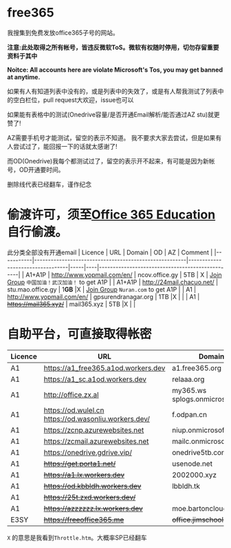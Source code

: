 # free365

我搜集到免费发放office365子号的网站。

**注意:此处取得之所有帐号，皆违反微软ToS。微软有权随时停用，切勿存留重要资料于其中**

**Noitce: All accounts here are violate Microsoft's Tos, you may get banned at anytime.**

如果有人有知道列表中没有的，或是列表中的失效了，或是有人帮我测试了列表中的空白栏位，pull request大欢迎，issue也可以

如果能有表格中的测试(Onedrive容量/是否开通Email解析/能否通过AZ stu)就更赞了!

AZ需要手机号才能测试，留空的表示不知道。
我不要求大家去尝试，但是如果有人尝试过了，能回报一下的话就太感谢了!

而OD(Onedrive)我每个都测试过了，留空的表示开不起来，有可能是因为新帐号，OD开通要时间。

删除线代表已经翻车，谨作纪念

偷渡许可，须至[Office 365 Education](https://products.office.com/en-us/student?tab=students)自行偷渡。
===
此分类全部没有开通email
| Licence   | URL                                                   | Domain                           | OD  | AZ | Comment                                         |
|-----------|-------------------------------------------------------|----------------------------------|-----|----|-------------------------------------------------|
| A1+A1P    | http://www.yopmail.com/en/                            | ncov.office.gy                   | 5TB | X  | [Join Group](https://account.activedirectory.windowsazure.com/r/#/joinGroups) ```中国加油！武汉加油！``` to get A1P  |
| A1+A1P    | http://24mail.chacuo.net/                             | stu.mao.office.gy                | 1**GB** |X   | [Join Group](https://account.activedirectory.windowsazure.com/r/#/joinGroups) ```Nuran.com``` to get A1P           |
| A1        | http://www.yopmail.com/en/                            | gpsurendranagar.org              | 1TB |X   |                                                 |
| A1        | ~~https://mail365.xyz/~~                              | mail365.xyz                      | 5TB |X   |                                                 |


自助平台，可直接取得帐密
===

| Licence           | URL                                                   | Domain                           | OD  | Mail | AZ | Comment                           |
|-------------------|-------------------------------------------------------|----------------------------------|-----|------|----|-----------------------------------|
| A1                | https://a1_free365.a1od.workers.dev                   | a1.free365.org                   | 5TB | X    |    |                                   |
| A1                | https://a1_sc.a1od.workers.dev                        | relaaa.org                       | X   | X    |    |                                   |
| A1                | http://office.zx.al                                   | my365.ws  splogs.onmicrosoft.com | X   | O    |    |                                   |
| A1                | https://od.wulel.cn  https://od.wasonliu.workers.dev/ | f.odpan.cn                       | 5TB | X    |    |                                   |
| A1                | https://zcnp.azurewebsites.net                        | niup.onmicrosoft.com             | X   | O    | X  |                                   |
| A1                | https://zcmail.azurewebsites.net                      | mailc.onmicrosoft.com            | X   | O    | X  |                                   |
| A1                | https://onedrive.gdrive.vip/                          | onedrive5tb.com                  | 5TB | O    | X  |                                   |
| A1                | ~~https://get.porta1.net/~~                           | usenode.net                      | 1TB | X    | X  |                                   |
| A1                | ~~https://a1.lx.workers.dev~~                         | 2002000.xyz                      | 5TB | X    | X  |                                   |
| A1                | ~~https://od.kbbldh.workers.dev~~                     | lbbldh.tk                        | 5TB | X    |    |                                   |
| A1                | ~~https://25t.zxd.workers.dev/~~                      |                                  |     | X    | X  |                                   |
| A1                | ~~https://azzzzzz.lx.workers.dev~~                    | moe.bartonclough.co.uk           | 1TB | X    | X  |                                   |
| E3SY              | ~~https://freeoffice365.me~~                          | ~~office.jimschool.org~~         | 5TB | X    | X  |                                   |

```X``` 的意思是我看到```Throttle.htm```。大概率SP已经翻车

